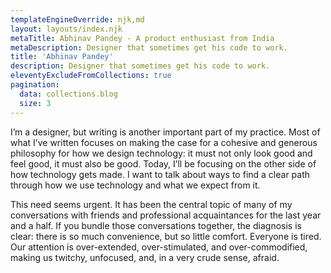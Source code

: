```yaml
---
templateEngineOverride: njk,md
layout: layouts/index.njk
metaTitle: Abhinav Pandey - A product enthusiast from India
metaDescription: Designer that sometimes get his code to work.
title: 'Abhinav Pandey'
description: Designer that sometimes get his code to work.
eleventyExcludeFromCollections: true
pagination:
  data: collections.blog
  size: 3
---
```



I’m a designer, but writing is another important part of my practice. Most of what I’ve written focuses on making the case for a cohesive and generous philosophy for how we design technology: it must not only look good and feel good, it must also be good. Today, I’ll be focusing on the other side of how technology gets made. I want to talk about ways to find a clear path through how we use technology and what we expect from it.

This need seems urgent. It has been the central topic of many of my conversations with friends and professional acquaintances for the last year and a half. If you bundle those conversations together, the diagnosis is clear: there is so much convenience, but so little comfort. Everyone is tired. Our attention is over-extended, over-stimulated, and over-commodified, making us twitchy, unfocused, and, in a very crude sense, afraid.